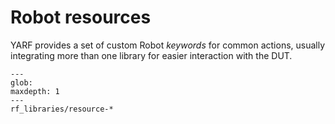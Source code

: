 # Robot resources

YARF provides a set of custom Robot _keywords_ for common actions, usually integrating more than one library for easier interaction with the DUT.

```{toctree}
---
glob:
maxdepth: 1
---
rf_libraries/resource-*
```
